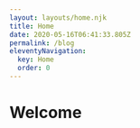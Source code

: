 ```yaml
---
layout: layouts/home.njk
title: Home
date: 2020-05-16T06:41:33.805Z
permalink: /blog
eleventyNavigation:
  key: Home
  order: 0
---
```

# Welcome

